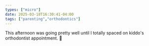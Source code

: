 ```yaml
---
types: ["micro"]
date: 2025-03-18T16:30:41-04:00
tags: ["parenting","orthodontics"]
---
```

This afternoon was going pretty well until I totally spaced on kiddo's orthodontist appointment. 😬